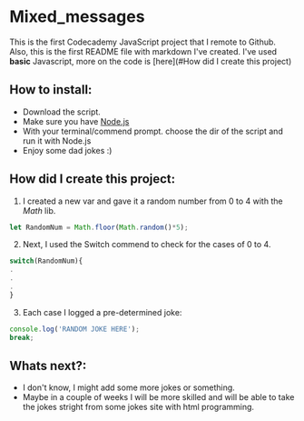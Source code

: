# Mixed_messages
This is the first Codecademy JavaScript project that I remote to Github. Also, this is the first README file with markdown I've created.
I've used **basic** Javascript, more on the code is [here](#How did I create this project)

## How to install:

* Download the script.
* Make sure you have [Node.js](https://nodejs.org/en/)
* With your terminal/commend prompt. choose the dir of the script and run it with Node.js
* Enjoy some dad jokes :)


## How did I create this project:

1. I created a new var and gave it a random number from 0 to 4 with the *Math* lib.
```javascript
let RandomNum = Math.floor(Math.random()*5);
```
2. Next, I used the Switch commend to check for the cases of 0 to 4.
```javascript
switch(RandomNum){
.
.
.
}
```
3. Each case I logged a pre-determined joke:
```javascript
console.log('RANDOM JOKE HERE');
break;
```
## Whats next?:

- I don't know, I might add some more jokes or something. 
- Maybe in a couple of weeks I will be more skilled and will be able to take the jokes stright from some jokes site with html programming.
